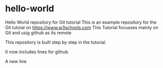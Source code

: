 # hello-world
Hello World repository for Git tutorial
This is an example repository for the Git tutoial on https://www.w3schools.com
This Tutorial focusses mainly on Git and usig github as its remote

This repository is built step by step in the tutorial.

It now includes lines for github

A new line